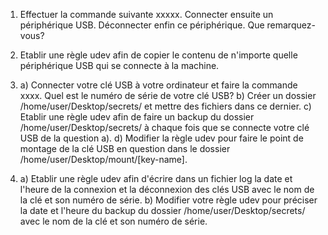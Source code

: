 1) Effectuer la commande suivante xxxxx. Connecter ensuite un périphérique USB. Déconnecter enfin ce périphérique. Que remarquez-vous? 

2) Etablir une règle udev afin de copier le contenu de n'importe quelle périphérique USB qui se connecte à la 
   machine. 

3) a) Connecter votre clé USB à votre ordinateur et faire la commande xxxx. Quel est le numéro de série de votre 
      clé USB? 
   b) Créer un dossier /home/user/Desktop/secrets/ et mettre des fichiers dans ce dernier. 
   c) Etablir une règle udev afin de faire un backup du dossier /home/user/Desktop/secrets/ à chaque fois 
      que se connecte votre clé USB de la question a).
   d) Modifier la règle udev pour faire le point de montage de la clé USB en question dans le dossier /home/user/Desktop/mount/[key-name].

4) a) Etablir une règle udev afin d'écrire dans un fichier log la date et l'heure de la connexion et la déconnexion
      des clés USB avec le nom de la clé et son numéro de série.
   b) Modifier votre règle udev pour préciser la date et l'heure du backup du dossier /home/user/Desktop/secrets/ avec le 
      nom de la clé et son numéro de série.